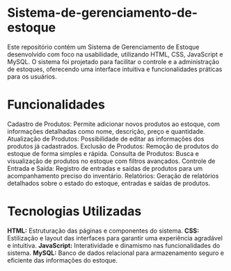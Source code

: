 # Sistema-de-gerenciamento-de-estoque
Este repositório contém um Sistema de Gerenciamento de Estoque desenvolvido com foco na usabilidade, utilizando HTML, CSS, JavaScript e MySQL. O sistema foi projetado para facilitar o controle e a administração de estoques, oferecendo uma interface intuitiva e funcionalidades práticas para os usuários.

# Funcionalidades
Cadastro de Produtos: Permite adicionar novos produtos ao estoque, com informações detalhadas como nome, descrição, preço e quantidade.
Atualização de Produtos: Possibilidade de editar as informações dos produtos já cadastrados.
Exclusão de Produtos: Remoção de produtos do estoque de forma simples e rápida.
Consulta de Produtos: Busca e visualização de produtos no estoque com filtros avançados.
Controle de Entrada e Saída: Registro de entradas e saídas de produtos para um acompanhamento preciso do inventário.
Relatórios: Geração de relatórios detalhados sobre o estado do estoque, entradas e saídas de produtos.
# Tecnologias Utilizadas
<b>HTML:</b> Estruturação das páginas e componentes do sistema.
<b>CSS:</b> Estilização e layout das interfaces para garantir uma experiência agradável e intuitiva.
<b>JavaScript:</b> Interatividade e dinamismo nas funcionalidades do sistema.
<b>MySQL:</b> Banco de dados relacional para armazenamento seguro e eficiente das informações do estoque.
